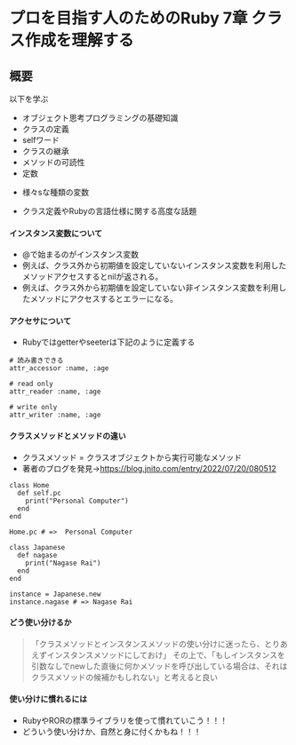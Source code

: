 # プロを目指す人のためのRuby 7章 クラス作成を理解する

## 概要

以下を学ぶ

* オブジェクト思考プログラミングの基礎知識
* クラスの定義
* selfワード
* クラスの継承
* メソッドの可読性
* 定数
+ 様々sな種類の変数
* クラス定義やRubyの言語仕様に関する高度な話題

#### インスタンス変数について

* @で始まるのがインスタンス変数
* 例えば、クラス外から初期値を設定していないインスタンス変数を利用したメソッドアクセスするとnilが返される。
* 例えば、クラス外から初期値を設定していない非インスタンス変数を利用したメソッドにアクセスするとエラーになる。

#### アクセサについて

* Rubyではgetterやseeterは下記のように定義する

```
# 読み書きできる
attr_accessor :name, :age

# read only
attr_reader :name, :age

# write only
attr_writer :name, :age
```

#### クラスメソッドとメソッドの違い

* クラスメソッド = クラスオブジェクトから実行可能なメソッド
* 著者のブログを発見→https://blog.jnito.com/entry/2022/07/20/080512

```
class Home
  def self.pc
    print("Personal Computer")
  end
end

Home.pc # =>  Personal Computer

```

```
class Japanese
  def nagase
    print("Nagase Rai")
  end
end

instance = Japanese.new
instance.nagase # => Nagase Rai 

```

#### どう使い分けるか

> 「クラスメソッドとインスタンスメソッドの使い分けに迷ったら、とりあえずインスタンスメソッドにしておけ」
> その上で、「もしインスタンスを引数なしでnewした直後に何かメソッドを呼び出している場合は、それはクラスメソッドの候補かもしれない」と考えると良い

#### 使い分けに慣れるには

* RubyやRORの標準ライブラリを使って慣れていこう！！！
* どういう使い分けか、自然と身に付くかもね！！！